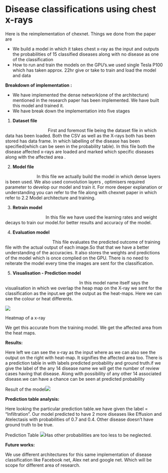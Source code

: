 ﻿# **Disease classifications using chest x-rays** 

Here is the reimplementation of chexnet. Things we done from the paper are

- We build a model in which it takes chest x-ray as the input and outputs the probabilities of 15 classified diseases along with no disease as one of the classification
- How to run and train the models on the GPU’s.we used single Tesla P100 which has taken approx. 22hr give or take to train and load the model and data

**Breakdown of implementation :** 

- We have implemented the dense network(one of the architecture) mentioned in the research paper has been implemented. We have built this model and trained it.
- We have break down the implementation into five stages
1. **Dataset file** 

`                   `First and foremost file being the dataset file  in which data has been loaded. Both the CSV as well as the X-rays both has been stored has data frame. In which labelling of the disease has been specified(which can be seen in the probability table). In this file both the disease affected x-rays are loaded and marked which specific diseases along with the  affected area .

2. **Model file** 

`              `In this file we actually build the model in which dense layers is been used. We also used convolution layers , optimisers required parameter to develop our model   and train it. For more deeper explanation or understanding you can refer to the file along with chexnet paper in which refer to 2.2 Model architecture and training.

3. **Retrain model** 

`                  `In this file we have used the learning rates and weight decays to train our model.for better results and accuracy of the model.

4. **Evaluation model** 

`                     `This file evaluates the predicted  outcome of training file with the actual output of each image.So that that we have a better understanding of the accuracies.  It also stores the weights and predictions of the model which is once complied  on the GPU. There is no need to reiterate the model every time the images are sent  for the classification.  

5. **Visualisation - Prediction model** 

`                                 `In this model name itself says the visualisation in which we overlap the heap map on the X-ray we sent for the classification as the input.we get the output as the heat-maps. Here we can see the colour or heat differents. 

![](AI\_project\_report.001.png)

Heatmap of a x-ray

We get this accurate from the training model. We get the affected area from the heat maps.

**Results:** 

Here left we can see the x-ray as the input where as we can also see the output on the right with heat-map. It signifies the affected area too. There is a prediction table in with labels predicted probability and ground truth.if we give the label of the any 14 disease name we will get the number of review cases having that disease. Along with possibility of any other 14 associated disease.we can have a chance can be seen at predicted probability

Result of the model![](AI\_project\_report.002.png)

**Prediction table analysis:** 

Here looking the particular prediction table.we have given the label = “Infiltration”. Our model predicted to have 2 more diseases like Effusion and Atelectasis with probabilities of 0.7 and 0.4. Other disease doesn’t have ground truth to be true.

Prediction Table ![](AI\_project\_report.003.png)Has other probabilities are too less to be neglected.

**Future works:** 

We use different architectures for this same implementation of disease classification like Facebook net, Alex net and google net. Which will be scope for  different area of research.
